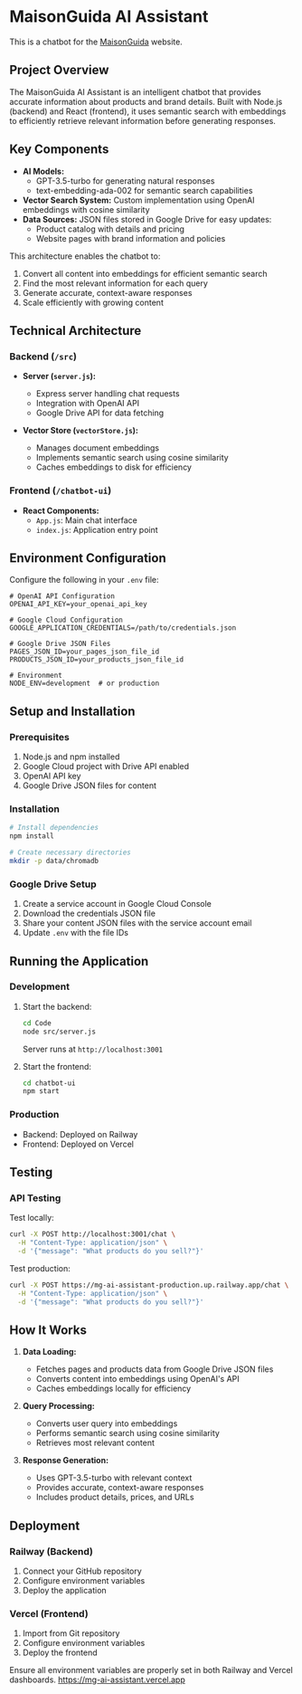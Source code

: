 # MaisonGuida AI Assistant

This is a chatbot for the [MaisonGuida](https://maisonguida.com) website.

## Project Overview

The MaisonGuida AI Assistant is an intelligent chatbot that provides accurate information about products and brand details. Built with Node.js (backend) and React (frontend), it uses semantic search with embeddings to efficiently retrieve relevant information before generating responses.

## Key Components

- **AI Models:**
  - GPT-3.5-turbo for generating natural responses
  - text-embedding-ada-002 for semantic search capabilities
- **Vector Search System:** Custom implementation using OpenAI embeddings with cosine similarity
- **Data Sources:** JSON files stored in Google Drive for easy updates:
  - Product catalog with details and pricing
  - Website pages with brand information and policies

This architecture enables the chatbot to:
1. Convert all content into embeddings for efficient semantic search
2. Find the most relevant information for each query
3. Generate accurate, context-aware responses
4. Scale efficiently with growing content

## Technical Architecture

### Backend (`/src`)

- **Server (`server.js`):**
  - Express server handling chat requests
  - Integration with OpenAI API
  - Google Drive API for data fetching

- **Vector Store (`vectorStore.js`):**
  - Manages document embeddings
  - Implements semantic search using cosine similarity
  - Caches embeddings to disk for efficiency

### Frontend (`/chatbot-ui`)

- **React Components:**
  - `App.js`: Main chat interface
  - `index.js`: Application entry point

## Environment Configuration

Configure the following in your `.env` file:

```env
# OpenAI API Configuration
OPENAI_API_KEY=your_openai_api_key

# Google Cloud Configuration
GOOGLE_APPLICATION_CREDENTIALS=/path/to/credentials.json

# Google Drive JSON Files
PAGES_JSON_ID=your_pages_json_file_id
PRODUCTS_JSON_ID=your_products_json_file_id

# Environment
NODE_ENV=development  # or production
```

## Setup and Installation

### Prerequisites

1. Node.js and npm installed
2. Google Cloud project with Drive API enabled
3. OpenAI API key
4. Google Drive JSON files for content

### Installation

```bash
# Install dependencies
npm install

# Create necessary directories
mkdir -p data/chromadb
```

### Google Drive Setup

1. Create a service account in Google Cloud Console
2. Download the credentials JSON file
3. Share your content JSON files with the service account email
4. Update `.env` with the file IDs

## Running the Application

### Development

1. Start the backend:
   ```bash
   cd Code
   node src/server.js
   ```
   Server runs at `http://localhost:3001`

2. Start the frontend:
   ```bash
   cd chatbot-ui
   npm start
   ```

### Production

- Backend: Deployed on Railway
- Frontend: Deployed on Vercel

## Testing

### API Testing

Test locally:
```bash
curl -X POST http://localhost:3001/chat \
  -H "Content-Type: application/json" \
  -d '{"message": "What products do you sell?"}'
```

Test production:
```bash
curl -X POST https://mg-ai-assistant-production.up.railway.app/chat \
  -H "Content-Type: application/json" \
  -d '{"message": "What products do you sell?"}'
```

## How It Works

1. **Data Loading:**
   - Fetches pages and products data from Google Drive JSON files
   - Converts content into embeddings using OpenAI's API
   - Caches embeddings locally for efficiency

2. **Query Processing:**
   - Converts user query into embeddings
   - Performs semantic search using cosine similarity
   - Retrieves most relevant content

3. **Response Generation:**
   - Uses GPT-3.5-turbo with relevant context
   - Provides accurate, context-aware responses
   - Includes product details, prices, and URLs

## Deployment

### Railway (Backend)

1. Connect your GitHub repository
2. Configure environment variables
3. Deploy the application

### Vercel (Frontend)

1. Import from Git repository
2. Configure environment variables
3. Deploy the frontend

Ensure all environment variables are properly set in both Railway and Vercel dashboards.
https://mg-ai-assistant.vercel.app
